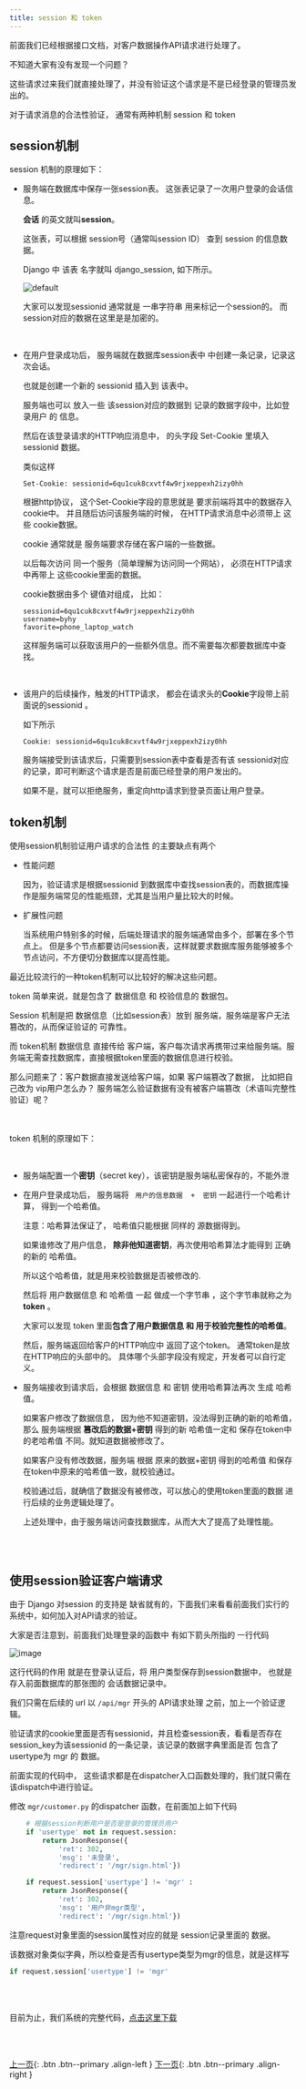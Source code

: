 ```yaml
---
title: session 和 token
---
```



前面我们已经根据接口文档，对客户数据操作API请求进行处理了。

不知道大家有没有发现一个问题？

这些请求过来我们就直接处理了，并没有验证这个请求是不是已经登录的管理员发出的。


对于请求消息的合法性验证， 通常有两种机制 session 和 token



## session机制


session 机制的原理如下：



- 服务端在数据库中保存一张session表。 这张表记录了一次用户登录的会话信息。

    **会话** 的英文就叫**session**。

    这张表，可以根据  session号（通常叫session ID） 查到 session 的信息数据。

    Django 中 该表 名字就叫 django_session, 如下所示。

    ![default](https://user-images.githubusercontent.com/36462795/39402701-7d45bba8-4b99-11e8-8b16-db959c2a0d14.png)

    
    大家可以发现sessionid 通常就是 一串字符串 用来标记一个session的。
    而session对应的数据在这里是是加密的。


<br> 

-  在用户登录成功后， 服务端就在数据库session表中 中创建一条记录，记录这次会话。

   也就是创建一个新的 sessionid 插入到 该表中。
   
   服务端也可以 放入一些 该session对应的数据到 记录的数据字段中，比如登录用户   的 信息。 
   
   然后在该登录请求的HTTP响应消息中， 的头字段 Set-Cookie 里填入 sessionid 数据。 
   
   类似这样 
   
   ```
   Set-Cookie: sessionid=6qu1cuk8cxvtf4w9rjxeppexh2izy0hh
   ```
   
   
   根据http协议， 这个Set-Cookie字段的意思就是 要求前端将其中的数据存入  cookie中。 并且随后访问该服务端的时候， 在HTTP请求消息中必须带上 这些   cookie数据。
   
   cookie 通常就是 服务端要求存储在客户端的一些数据。
   
   以后每次访问 同一个服务（简单理解为访问同一个网站）， 必须在HTTP请求中再带上   这些cookie里面的数据。
   
   cookie数据由多个 键值对组成， 比如：
   
   ```
   sessionid=6qu1cuk8cxvtf4w9rjxeppexh2izy0hh
   username=byhy
   favorite=phone_laptop_watch
   ```
   
   这样服务端可以获取该用户的一些额外信息。而不需要每次都要数据库中查找。


<br> 


-  该用户的后续操作，触发的HTTP请求， 都会在请求头的**Cookie**字段带上前面说的sessionid 。 

    如下所示

    ```
    Cookie: sessionid=6qu1cuk8cxvtf4w9rjxeppexh2izy0hh
    ```

    服务端接受到该请求后，只需要到session表中查看是否有该 sessionid对应的记录，即可判断这个请求是否是前面已经登录的用户发出的。

    如果不是，就可以拒绝服务，重定向http请求到登录页面让用户登录。




## token机制


使用session机制验证用户请求的合法性 的主要缺点有两个

- 性能问题

   因为，验证请求是根据sessionid 到数据库中查找session表的，而数据库操作是服务端常见的性能瓶颈，尤其是当用户量比较大的时候。


- 扩展性问题

   当系统用户特别多的时候，后端处理请求的服务端通常由多个，部署在多个节点上。 但是多个节点都要访问session表，这样就要求数据库服务能够被多个节点访问，不方便切分数据库以提高性能。


最近比较流行的一种token机制可以比较好的解决这些问题。

token 简单来说，就是包含了 数据信息 和 校验信息的 数据包。

Session 机制是把 数据信息（比如session表）放到 服务端，服务端是客户无法篡改的，从而保证验证的 可靠性。

而 token机制 数据信息 直接传给 客户端，客户每次请求再携带过来给服务端。服务端无需查找数据库，直接根据token里面的数据信息进行校验。

那么问题来了：客户数据直接发送给客户端，如果 客户端篡改了数据， 比如把自己改为 vip用户怎么办？ 服务端怎么验证数据有没有被客户端篡改（术语叫完整性验证）呢？ 


<br><br>
token 机制的原理如下：



<br> 

-  服务端配置一个**密钥**（secret key），该密钥是服务端私密保存的，不能外泄

-  在用户登录成功后， 服务端将 ``` 用户的信息数据  +  密钥```  一起进行一个哈希计算， 得到一个哈希值。 

    注意：哈希算法保证了， 哈希值只能根据 同样的 源数据得到。

    如果谁修改了用户信息， **除非他知道密钥**，再次使用哈希算法才能得到 正确的新的 哈希值。

    所以这个哈希值，就是用来校验数据是否被修改的.
   
   然后将 用户数据信息 和 哈希值 一起 做成一个字节串 ，这个字节串就称之为 **token** 。

    大家可以发现 token 里面**包含了用户数据信息 和 用于校验完整性的哈希值**。 


    然后，服务端返回给客户的HTTP响应中 返回了这个token。 通常token是放在HTTP响应的头部中的。 具体哪个头部字段没有规定，开发者可以自行定义。


- 服务端接收到请求后，会根据 数据信息 和 密钥 使用哈希算法再次 生成 哈希值。

   如果客户修改了数据信息， 因为他不知道密钥，没法得到正确的新的哈希值，那么 服务端根据 **篡改后的数据+密钥** 得到的新 哈希值一定和 保存在token中的老哈希值  不同。就知道数据被修改了。

   如果客户没有修改数据，服务端 根据 原来的数据+密钥  得到的哈希值 和保存在token中原来的哈希值一致，就校验通过。

   校验通过后，就确信了数据没有被修改，可以放心的使用token里面的数据 进行后续的业务逻辑处理了。

   上述处理中，由于服务端访问查找数据库，从而大大了提高了处理性能。



<br><br>
## 使用session验证客户端请求

由于 Django 对session 的支持是 缺省就有的，下面我们来看看前面我们实行的系统中，如何加入对API请求的验证。


大家是否注意到，前面我们处理登录的函数中 有如下箭头所指的 一行代码

![image](https://user-images.githubusercontent.com/36257654/39413416-7d0962b6-4c5c-11e8-873d-d23a168c3118.png)

这行代码的作用 就是在登录认证后，将 用户类型保存到session数据中， 也就是存入前面数据库的那张图的 会话数据记录中。

我们只需在后续的 url 以  ```/api/mgr``` 开头的 API请求处理 之前，加上一个验证逻辑。

验证请求的cookie里面是否有sessionid，并且检查session表，看看是否存在session_key为该sessionid 的一条记录，该记录的数据字典里面是否 包含了 usertype为 mgr 的 数据。

前面实现的代码中， 这些请求都是在dispatcher入口函数处理的，我们就只需在该dispatch中进行验证。


修改  ```mgr/customer.py``` 的dispatcher 函数，在前面加上如下代码

```py
    # 根据session判断用户是否是登录的管理员用户
    if 'usertype' not in request.session:
        return JsonResponse({
            'ret': 302,
            'msg': '未登录',
            'redirect': '/mgr/sign.html'})

    if request.session['usertype'] != 'mgr' :
        return JsonResponse({
            'ret': 302,
            'msg': '用户非mgr类型',
            'redirect': '/mgr/sign.html'})
```

注意request对象里面的session属性对应的就是 session记录里面的 数据。

该数据对象类似字典，所以检查是否有usertype类型为mgr的信息，就是这样写

```py
if request.session['usertype'] != 'mgr' 
```

<br><br>

目前为止，我们系统的完整代码，[点击这里下载](https://github.com/baiyueheiyu/fileshare/raw/master/webdev/bysms_4.zip)

<br><br>

[上一页](/doc/tutorial/django/08/){: .btn .btn--primary .align-left }
[下一页](/doc/tutorial/django/10/){: .btn .btn--primary .align-right }





